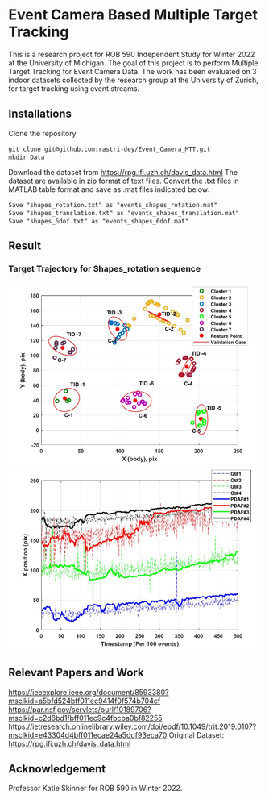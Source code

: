 # Event Camera Based Multiple Target Tracking
This is a research project for ROB 590 Independent Study for Winter 2022 at the University of Michigan. The goal of this project is to perform Multiple Target Tracking for Event Camera Data. The work has been evaluated on 3 indoor datasets collected by the research group at the University of Zurich, for target tracking using event streams. 
## Installations
Clone the repository
```
git clone git@github.com:rastri-dey/Event_Camera_MTT.git
mkdir Data
```
Download the dataset from https://rpg.ifi.uzh.ch/davis_data.html
The dataset are available in zip format of text files. Convert the .txt files in MATLAB table format and save as .mat files indicated below:
```
Save "shapes_rotation.txt" as "events_shapes_rotation.mat"
Save "shapes_translation.txt" as "events_shapes_translation.mat"
Save "shapes_6dof.txt" as "events_shapes_6dof.mat"
```

## Result
### Target Trajectory for Shapes_rotation sequence
![](images/Cluster_Track_ValGate.jpg)
![](images/GT_Traj_X_shapes_Rot.jpg)

## Relevant Papers and Work
https://ieeexplore.ieee.org/document/8593380?msclkid=a5bfd524bff011ec9414f0f574b704cf
https://par.nsf.gov/servlets/purl/10189706?msclkid=c2d6bd1fbff011ec9c4fbcba0bf82255
https://ietresearch.onlinelibrary.wiley.com/doi/epdf/10.1049/trit.2019.0107?msclkid=e43304d4bff011ecae24a5ddf93eca70
Original Dataset: https://rpg.ifi.uzh.ch/davis_data.html

## Acknowledgement
Professor Katie Skinner for ROB 590 in Winter 2022.
